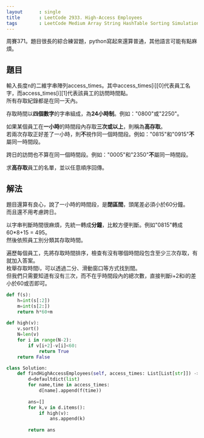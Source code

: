 ```yaml
---
layout      : single
title       : LeetCode 2933. High-Access Employees
tags        : LeetCode Medium Array String HashTable Sorting Simulation
---
```

周賽371。題目很長的綜合練習題，python寫起來還算普通，其他語言可能有點麻煩。  

## 題目

輸入長度n的二維字串陣列access_times。其中access_times[i][0]代表員工名字，而access_times[i][1]代表該員工的訪問時間點。  
所有存取紀錄都是在同一天內。  

存取時間以**四個數字**的字串組成，為**24小時制**。例如："0800"或"2250"。  

如果某個員工在**一小時**的時間段內存取**三次或以上**，則稱為**高存取**。  
若兩次存取正好差了一小時，則**不**視作同一個時間段。例如："0815"和"0915"**不**屬同一時間段。  

跨日的訪問也不算在同一個時間段。例如："0005"和"2350"**不**屬同一時間段。  

求**高存取**員工的名單，並以任意順序回傳。  

## 解法

題目還算有良心，說了一小時的時間段，是**閉區間**，頭尾差必須小於60分鐘。  
而且還不用考慮跨日。  

以字串判斷時間很麻煩，先統一轉成**分鐘**，比較方便判斷。例如"0815"轉成60\*8+15 = 495。  
然後依照員工別分類其存取時間。  

遍歷每個員工，先將存取時間排序，檢查有沒有哪個時間段包含至少三次存取，有就加入答案。  
枚舉存取時間i，可以透過二分、滑動窗口等方式找到間。  
但我們只需要知道有沒有三次，而不在乎時間段內的總次數，直接判斷i+2和i的差小於60或否即可。  

```python
def f(s):
    h=int(s[:2])
    m=int(s[2:])
    return h*60+m
    
def high(v):
    v.sort()
    N=len(v)
    for i in range(N-2):
        if v[i+2]-v[i]<60:
            return True
    return False

class Solution:
    def findHighAccessEmployees(self, access_times: List[List[str]]) -> List[str]:
        d=defaultdict(list)
        for name,time in access_times:
            d[name].append(f(time))
            
        ans=[]
        for k,v in d.items():
            if high(v):
                ans.append(k)
                
        return ans
```
